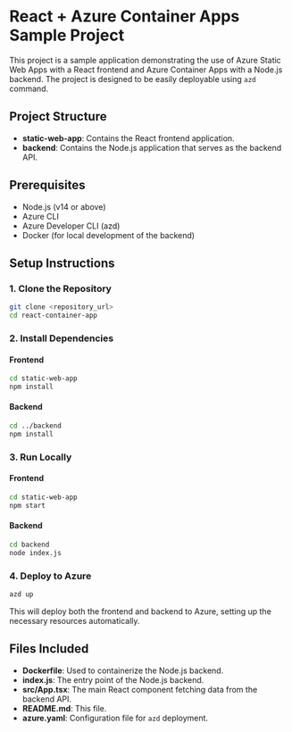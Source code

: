 
# React + Azure Container Apps Sample Project

This project is a sample application demonstrating the use of Azure Static Web Apps with a React frontend and Azure Container Apps with a Node.js backend. The project is designed to be easily deployable using `azd` command.

## Project Structure

- **static-web-app**: Contains the React frontend application.
- **backend**: Contains the Node.js application that serves as the backend API.

## Prerequisites

- Node.js (v14 or above)
- Azure CLI
- Azure Developer CLI (azd)
- Docker (for local development of the backend)

## Setup Instructions

### 1. Clone the Repository

```bash
git clone <repository_url>
cd react-container-app
```

### 2. Install Dependencies

#### Frontend

```bash
cd static-web-app
npm install
```

#### Backend

```bash
cd ../backend
npm install
```

### 3. Run Locally

#### Frontend

```bash
cd static-web-app
npm start
```

#### Backend

```bash
cd backend
node index.js
```

### 4. Deploy to Azure

```bash
azd up
```

This will deploy both the frontend and backend to Azure, setting up the necessary resources automatically.

## Files Included

- **Dockerfile**: Used to containerize the Node.js backend.
- **index.js**: The entry point of the Node.js backend.
- **src/App.tsx**: The main React component fetching data from the backend API.
- **README.md**: This file.
- **azure.yaml**: Configuration file for `azd` deployment.
